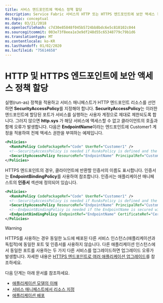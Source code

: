 ```yaml
---
title: 서비스 엔드포인트에 액세스 정책 할당
description: Service Fabric 서비스의 HTTP 또는 HTTPS 엔드포인트에 보안 액세스 정책을 할당하는 방법을 알아봅니다.
ms.topic: conceptual
ms.date: 03/21/2018
ms.openlocfilehash: c7d30e85848f045b5724bb8bdc6e5c810102c044
ms.sourcegitcommit: 003e73f8eea1e3e9df248d55c65348779c79b1d6
ms.translationtype: MT
ms.contentlocale: ko-KR
ms.lasthandoff: 01/02/2020
ms.locfileid: "75614658"
---
```

# <a name="assign-a-security-access-policy-for-http-and-https-endpoints"></a>HTTP 및 HTTPS 엔드포인트에 보안 액세스 정책 할당
실행(run-as) 정책을 적용하고 서비스 매니페스트가 HTTP 엔드포인트 리소스를 선언하면 **SecurityAccessPolicy**를 지정해야 합니다.  **SecurityAccessPolicy**는 이러한 엔드포인트에 할당된 포트가 서비스를 실행하는 사용자 계정으로 제대로 제한되도록 합니다. 그러지 않으면 **http.sys** 가 해당 서비스에 액세스할 수 없고 클라이언트의 호출과 함께 오류가 발생합니다. 다음은 **EndpointName**이라는 엔드포인트에 Customer1 계정을 적용하여 전체 액세스 권한을 부여하는 예제입니다.

```xml
<Policies>
  <RunAsPolicy CodePackageRef="Code" UserRef="Customer1" />
  <!--SecurityAccessPolicy is needed if RunAsPolicy is defined and the Endpoint is http -->
  <SecurityAccessPolicy ResourceRef="EndpointName" PrincipalRef="Customer1" />
</Policies>
```

HTTPS 엔드포인트의 경우, 클라이언트에 반환할 인증서의 이름도 표시합니다. 인증서는 **EndpointBindingPolicy**를 사용하여 참조합니다.  인증서는 애플리케이션 매니페스트의 **인증서** 섹션에 정의되어 있습니다.

```xml
<Policies>
  <RunAsPolicy CodePackageRef="Code" UserRef="Customer1" />
  <!--SecurityAccessPolicy is needed if RunAsPolicy is defined and the Endpoint is http -->
  <SecurityAccessPolicy ResourceRef="EndpointName" PrincipalRef="Customer1" />
  <!--EndpointBindingPolicy is needed if the EndpointName is secured with https -->
  <EndpointBindingPolicy EndpointRef="EndpointName" CertificateRef="Cert1" />
</Policies>
```

> [!WARNING] 
> HTTPS를 사용하는 경우 동일한 노드에 배포된 다른 서비스 인스턴스(애플리케이션과 독립적)에 동일한 포트 및 인증서를 사용하지 않습니다. 다른 애플리케이션 인스턴스에서 동일한 포트를 사용하는 두 가지 다른 서비스를 업그레이드하면 업그레이드 오류가 발생합니다. 자세한 내용은 [HTTPS 엔드포인트로 여러 애플리케이션 업그레이드](service-fabric-application-upgrade.md#upgrading-multiple-applications-with-https-endpoints)를 참조하세요.
> 

<!--Every topic should have next steps and links to the next logical set of content to keep the customer engaged-->
다음 단계는 아래 문서를 참조하세요.
* [애플리케이션 모델의 이해](service-fabric-application-model.md)
* [서비스 매니페스트에서 리소스 지정](service-fabric-service-manifest-resources.md)
* [애플리케이션 배포](service-fabric-deploy-remove-applications.md)

[image1]: ./media/service-fabric-application-runas-security/copy-to-output.png
